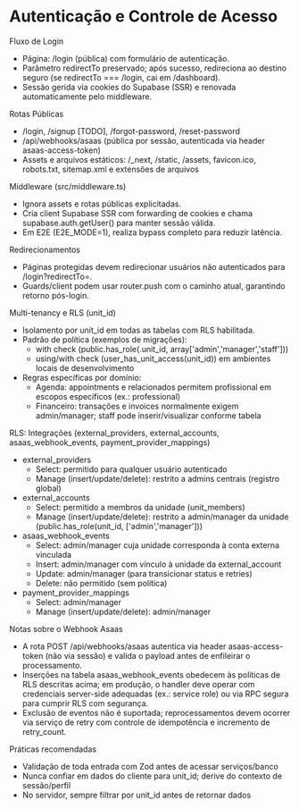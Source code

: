 # Autenticação e Controle de Acesso

Fluxo de Login
- Página: /login (pública) com formulário de autenticação.
- Parâmetro redirectTo preservado; após sucesso, redireciona ao destino seguro (se redirectTo === /login, cai em /dashboard).
- Sessão gerida via cookies do Supabase (SSR) e renovada automaticamente pelo middleware.

Rotas Públicas
- /login, /signup [TODO], /forgot-password, /reset-password
- /api/webhooks/asaas (pública por sessão, autenticada via header asaas-access-token)
- Assets e arquivos estáticos: /_next, /static, /assets, favicon.ico, robots.txt, sitemap.xml e extensões de arquivos

Middleware (src/middleware.ts)
- Ignora assets e rotas públicas explicitadas.
- Cria client Supabase SSR com forwarding de cookies e chama supabase.auth.getUser() para manter sessão válida.
- Em E2E (E2E_MODE=1), realiza bypass completo para reduzir latência.

Redirecionamentos
- Páginas protegidas devem redirecionar usuários não autenticados para /login?redirectTo=<rota>.
- Guards/client podem usar router.push com o caminho atual, garantindo retorno pós-login.

Multi-tenancy e RLS (unit_id)
- Isolamento por unit_id em todas as tabelas com RLS habilitada.
- Padrão de política (exemplos de migrações):
  - with check (public.has_role(<tabela>.unit_id, array['admin','manager','staff']))
  - using/with check (user_has_unit_access(unit_id)) em ambientes locais de desenvolvimento
- Regras específicas por domínio:
  - Agenda: appointments e relacionados permitem profissional em escopos específicos (ex.: professional)
  - Financeiro: transações e invoices normalmente exigem admin/manager; staff pode inserir/visualizar conforme tabela

RLS: Integrações (external_providers, external_accounts, asaas_webhook_events, payment_provider_mappings)
- external_providers
  - Select: permitido para qualquer usuário autenticado
  - Manage (insert/update/delete): restrito a admins centrais (registro global)
- external_accounts
  - Select: permitido a membros da unidade (unit_members)
  - Manage (insert/update/delete): restrito a admin/manager da unidade (public.has_role(unit_id, ['admin','manager']))
- asaas_webhook_events
  - Select: admin/manager cuja unidade corresponda à conta externa vinculada
  - Insert: admin/manager com vínculo à unidade da external_account
  - Update: admin/manager (para transicionar status e retries)
  - Delete: não permitido (sem política)
- payment_provider_mappings
  - Select: admin/manager
  - Manage (insert/update/delete): admin/manager

Notas sobre o Webhook Asaas
- A rota POST /api/webhooks/asaas autentica via header asaas-access-token (não via sessão) e valida o payload antes de enfileirar o processamento.
- Inserções na tabela asaas_webhook_events obedecem às políticas de RLS descritas acima; em produção, o handler deve operar com credenciais server-side adequadas (ex.: service role) ou via RPC segura para cumprir RLS com segurança.
- Exclusão de eventos não é suportada; reprocessamentos devem ocorrer via serviço de retry com controle de idempotência e incremento de retry_count.

Práticas recomendadas
- Validação de toda entrada com Zod antes de acessar serviços/banco
- Nunca confiar em dados do cliente para unit_id; derive do contexto de sessão/perfil
- No servidor, sempre filtrar por unit_id antes de retornar dados
